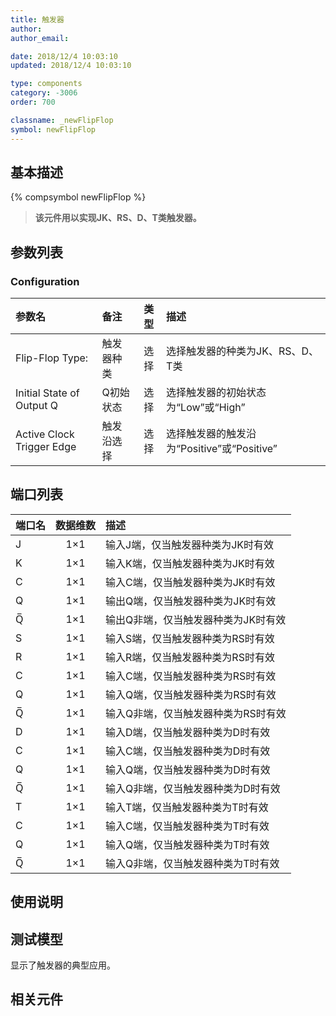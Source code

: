 ```yaml
---
title: 触发器
author: 
author_email:

date: 2018/12/4 10:03:10
updated: 2018/12/4 10:03:10

type: components
category: -3006
order: 700

classname: _newFlipFlop
symbol: newFlipFlop
---
```

## 基本描述
{% compsymbol newFlipFlop %}

> **该元件用以实现JK、RS、D、T类触发器。**

## 参数列表
### Configuration
| 参数名 | 备注 | 类型 | 描述 |
| :--- | :--- | :--: | :--- |
| Flip-Flop Type: | 触发器种类 | 选择 | 选择触发器的种类为JK、RS、D、T类 |
| Initial State of Output Q | Q初始状态 | 选择 | 选择触发器的初始状态为“Low”或“High” |
| Active Clock Trigger Edge | 触发沿选择 | 选择 | 选择触发器的触发沿为“Positive”或“Positive” |


## 端口列表

| 端口名 | 数据维数 | 描述 |
| :--- | :--:  | :--- |
| J | 1×1 |输入J端，仅当触发器种类为JK时有效 |                   
| K | 1×1 |输入K端，仅当触发器种类为JK时有效 |                   
| C | 1×1 |输入C端，仅当触发器种类为JK时有效 |                   
| Q | 1×1 |输出Q端，仅当触发器种类为JK时有效 |                   
| Q̅ | 1×1 | 输出Q非端，仅当触发器种类为JK时有效|                   
| S | 1×1 |输入S端，仅当触发器种类为RS时有效 |                   
| R | 1×1 |输入R端，仅当触发器种类为RS时有效 |                   
| C | 1×1 |输入C端，仅当触发器种类为RS时有效 |                   
| Q | 1×1 |输入Q端，仅当触发器种类为RS时有效 |                   
| Q̅ | 1×1 |输入Q非端，仅当触发器种类为RS时有效 |                   
| D | 1×1 |输入D端，仅当触发器种类为D时有效 |                   
| C | 1×1 |输入C端，仅当触发器种类为D时有效 |                   
| Q | 1×1 |输入Q端，仅当触发器种类为D时有效 |                   
| Q̅ | 1×1 |输入Q非端，仅当触发器种类为D时有效 |                   
| T | 1×1 |输入T端，仅当触发器种类为T时有效 |                   
| C | 1×1 |输入C端，仅当触发器种类为T时有效 |                   
| Q | 1×1 |输入Q端，仅当触发器种类为T时有效 |                   
| Q̅ | 1×1 |输入Q非端，仅当触发器种类为T时有效 |                   

## 使用说明


## 测试模型
[<test name>](<test link>)显示了触发器的典型应用。

## 相关元件


